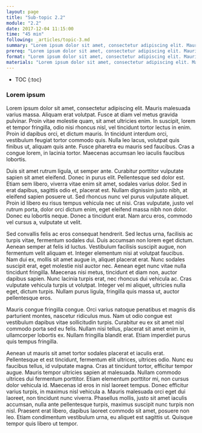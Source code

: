 ```yaml
---
layout: page
title: "Sub-topic 2.2"
module: "2.2"
date: 2017-12-04 11:15:00
time: "45 min"
following: _articles/topic-3.md
summary: "Lorem ipsum dolor sit amet, consectetur adipiscing elit. Mauris malesuada varius massa."
prereq: "Lorem ipsum dolor sit amet, consectetur adipiscing elit. Mauris malesuada varius massa."
format: "Lorem ipsum dolor sit amet, consectetur adipiscing elit. Mauris malesuada varius massa."
materials: "Lorem ipsum dolor sit amet, consectetur adipiscing elit. Mauris malesuada varius massa."
---
```

* TOC
{:toc}

### Lorem ipsum

Lorem ipsum dolor sit amet, consectetur adipiscing elit. Mauris malesuada varius massa. Aliquam erat volutpat. Fusce at diam vel metus gravida pulvinar. Proin vitae molestie quam, sit amet ultricies enim. In suscipit, lorem et tempor fringilla, odio nisi rhoncus nisl, vel tincidunt tortor lectus in enim. Proin id dapibus orci, et dictum mauris. In tincidunt interdum orci, vestibulum feugiat tortor commodo quis. Nulla leo lacus, volutpat quis finibus ut, aliquam quis ante. Fusce pharetra eu mauris sed faucibus. Cras a congue lorem, in lacinia tortor. Maecenas accumsan leo iaculis faucibus lobortis.

Duis sit amet rutrum ligula, ut semper ante. Curabitur porttitor vulputate sapien sit amet eleifend. Donec in purus elit. Pellentesque sed dolor est. Etiam sem libero, viverra vitae enim sit amet, sodales varius dolor. Sed in erat dapibus, sagittis odio et, placerat est. Nullam dignissim justo nibh, at eleifend sapien posuere ut. Sed rhoncus nunc vel purus vulputate aliquet. Proin id libero eu risus tempus vehicula nec ut nisi. Cras vulputate, justo vel rutrum porta, dolor orci dictum enim, eget eleifend massa nibh non dolor. Donec eu lobortis neque. Donec a tincidunt erat. Nam arcu eros, commodo vel cursus a, vulputate ut velit.

Sed convallis felis ac eros consequat hendrerit. Sed lectus urna, facilisis ac turpis vitae, fermentum sodales dui. Duis accumsan non lorem eget dictum. Aenean semper at felis id luctus. Vestibulum facilisis suscipit augue, non fermentum velit aliquam et. Integer elementum nisi at volutpat faucibus. Nam dui ex, mollis sit amet augue in, aliquet placerat erat. Nunc sodales suscipit erat, eget molestie nisl auctor nec. Aenean eget nunc vitae nulla tincidunt fringilla. Maecenas nisi metus, tincidunt et diam non, auctor dapibus sapien. Nunc lacinia turpis erat, nec rhoncus dui vehicula ac. Cras vulputate vehicula turpis ut volutpat. Integer vel mi aliquet, ultricies nulla eget, dictum turpis. Nullam purus ligula, fringilla quis massa ut, auctor pellentesque eros.

Mauris congue fringilla congue. Orci varius natoque penatibus et magnis dis parturient montes, nascetur ridiculus mus. Nam ut odio congue est vestibulum dapibus vitae sollicitudin turpis. Curabitur eu ex sit amet nisl commodo porta sed eu felis. Nullam nisi tellus, placerat sit amet enim in, ullamcorper lobortis ex. Nullam fringilla blandit erat. Etiam imperdiet purus quis tempus fringilla.

Aenean ut mauris sit amet tortor sodales placerat et iaculis erat. Pellentesque et est tincidunt, fermentum elit ultrices, ultrices odio. Nunc eu faucibus tellus, id vulputate magna. Cras at tincidunt tortor, efficitur tempor augue. Mauris tempor ultricies sapien at malesuada. Nullam commodo ultrices dui fermentum porttitor. Etiam elementum porttitor mi, non cursus dolor vehicula id. Maecenas id eros in nisl laoreet tempus. Donec efficitur varius turpis, in maximus nisl vehicula a. Mauris malesuada orci eget dui laoreet, non tincidunt nunc viverra. Phasellus mollis, justo sit amet iaculis accumsan, nulla ante pellentesque turpis, maximus suscipit nunc turpis non nisl. Praesent erat libero, dapibus laoreet commodo sit amet, posuere non leo. Etiam condimentum vestibulum urna, eu aliquet est sagittis ut. Quisque tempor quis libero ut tempor.
